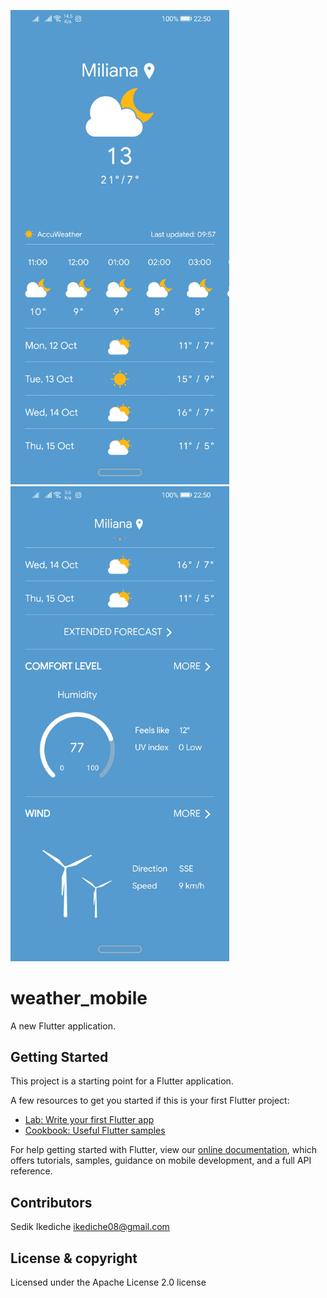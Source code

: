
<img src="images/app_screenshot_one.jpg" width="350" />                <img src="images/app_screenshot_two.jpg" width="350" />

# weather_mobile

A new Flutter application.

## Getting Started

This project is a starting point for a Flutter application.

A few resources to get you started if this is your first Flutter project:

- [Lab: Write your first Flutter app](https://flutter.dev/docs/get-started/codelab)
- [Cookbook: Useful Flutter samples](https://flutter.dev/docs/cookbook)

For help getting started with Flutter, view our
[online documentation](https://flutter.dev/docs), which offers tutorials,
samples, guidance on mobile development, and a full API reference.

## Contributors

Sedik Ikediche ikediche08@gmail.com

## License & copyright

Licensed under the Apache License 2.0 license

